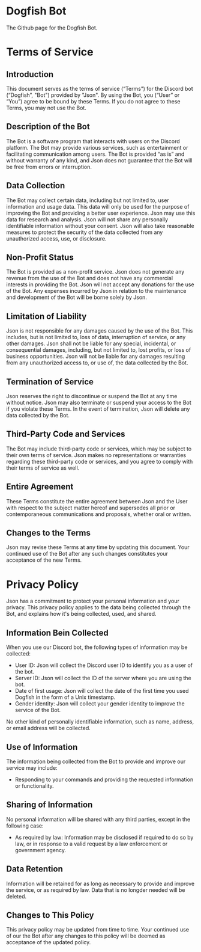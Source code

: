 Dogfish Bot
=============
The Github page for the Dogfish Bot.

Terms of Service
==============
Introduction 
-------------
This document serves as the terms of service (“Terms”) for the Discord bot (“Dogfish”, "Bot") provided by "Json". By using the Bot, you (“User” or “You”) agree to be bound by these Terms. If you do not agree to these Terms, you may not use the Bot.

Description of the Bot
-------------
The Bot is a software program that interacts with users on the Discord platform. The Bot may provide various services, such as entertainment or facilitating communication among users. The Bot is provided “as is” and without warranty of any kind, and Json does not guarantee that the Bot will be free from errors or interruption.

Data Collection 
-------------
The Bot may collect certain data, including but not limited to, user information and usage data. This data will only be used for the purpose of improving the Bot and providing a better user experience. Json may use this data for research and analysis. Json will not share any personally identifiable information without your consent. Json will also take reasonable measures to protect the security of the data collected from any unauthorized access, use, or disclosure.

Non-Profit Status
--------------
The Bot is provided as a non-profit service. Json does not generate any revenue from the use of the Bot and does not have any commercial interests in providing the Bot. Json will not accept any donations for the use of the Bot. Any expenses incurred by Json in relation to the maintenance and development of the Bot will be borne solely by Json.

Limitation of Liability
--------------
Json is not responsible for any damages caused by the use of the Bot. This includes, but is not limited to, loss of data, interruption of service, or any other damages. Json shall not be liable for any special, incidental, or consequential damages, including, but not limited to, lost profits, or loss of business opportunities. Json will not be liable for any damages resulting from any unauthorized access to, or use of, the data collected by the Bot.

Termination of Service
-------------
Json reserves the right to discontinue or suspend the Bot at any time without notice. Json may also terminate or suspend your access to the Bot if you violate these Terms. In the event of termination, Json will delete any data collected by the Bot.

Third-Party Code and Services
------------
The Bot may include third-party code or services, which may be subject to their own terms of service. Json makes no representations or warranties regarding these third-party code or services, and you agree to comply with their terms of service as well.

Entire Agreement
------------
These Terms constitute the entire agreement between Json and the User with respect to the subject matter hereof and supersedes all prior or contemporaneous communications and proposals, whether oral or written.

Changes to the Terms
------------
Json may revise these Terms at any time by updating this document. Your continued use of the Bot after any such changes constitutes your acceptance of the new Terms.

Privacy Policy
==============
Json has a commitment to protect your personal information and your privacy. This privacy policy applies to the data being collected through the Bot, and explains how it's being collected, used, and shared.

Information Bein Collected
--------------
When you use our Discord bot, the following types of information may be collected:

* User ID: Json will collect the Discord user ID to identify you as a user of the bot.
* Server ID: Json will collect the ID of the server where you are using the bot.
* Date of first usage: Json will collect the date of the first time you used Dogfish in the form of a Unix timestamp.
* Gender identity: Json will collect your gender identity to improve the service of the Bot.

No other kind of personally identifiable information, such as name, address, or email address will be collected.

Use of Information
-------------
The information being collected from the Bot to provide and improve our service may include:
* Responding to your commands and providing the requested information or functionality.

Sharing of Information
-------------
No personal information will be shared with any third parties, except in the following case:
* As required by law: Information may be disclosed if required to do so by law, or in response to a valid request by a law enforcement or government agency.

Data Retention
-------------
Information will be retained for as long as necessary to provide and improve the service, or as required by law. Data that is no longder needed will be deleted. 

Changes to This Policy
-------------
This privacy policy may be updated from time to time. Your continued use of our the Bot after any changes to this policy will be deemed as acceptance of the updated policy.
